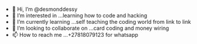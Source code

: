 - 👋 Hi, I’m @desmonddessy
- 👀 I’m interested in ...learning how to code and hacking
- 🌱 I’m currently learning ...self teaching the coding world from link to link
- 💞️ I’m looking to collaborate on ...card coding and money wiring
- 📫 How to reach me ...+27818079123 for whatsapp

<!---
desmonddessy/desmonddessy is a ✨ special ✨ repository because its `README.md` (this file) appears on your GitHub profile.
You can click the Preview link to take a look at your changes.
--->
